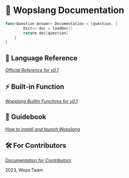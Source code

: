 # 📔 Wopslang Documentation

```go
func<Question Answer> Documentation = {question, {
        Dict<> doc = loadDoc()
        return doc[question]
    }
}
```

## :scroll: Language Reference

_[Official Reference for v0.1](grammar.md)_

## :zap: Built-in Function

_[Wopslang Builtin Functions for v0.1](../lib/functions.md)_

## :notebook: Guidebook

_[How to install and launch Wopslang](howto.md)_

## :hammer_and_wrench: For Contributors

_[Documentation for Contributors](devdoc.md)_

2023, Wops Team
